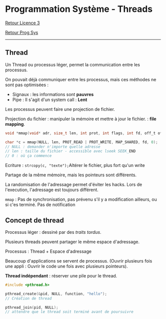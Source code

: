 # Programmation Système - Threads

[Retour Licence 3](https://mcheungsen.github.io/cours/ "Licence 3")

[Retour Prog Sys](index.md)

---
## Thread

Un Thread ou processus léger, permet la communication entre les processus.

On pouvait déjà communiquer entre les processus, mais ces méthodes ne sont pas optimisées :
- Signaux : les informations sont **pauvres**
- Pipe : Il s'agit d'un system call : **Lent**

Les processus peuvent faire une projection de fichier.

Projection du fichier : manipuler la mémoire et mettre à jour le fichier. : **file mapping**.

```c
void *mmap(void* adr, size_t len, int prot, int flags, int fd, off_t offset);

char *c = mmap(NULL, len, PROT_READ | PROT_WRITE, MAP_SHARED, fd, 0);
// NULL : demander n'importe quelle adresse
// len : taille du fichier - accessible avec lseek SEEK_END
// 0 : où ça commence
```

Ecriture : `strcopy(c, "texte");`Altérer le fichier, plus fort qu'un write

Partage de la même mémoire, mais les pointeurs sont différents.

La randomisation de l'adressage permet d'éviter les hacks. Lors de l'execution, l'adressage est toujours différent.

`mmap` : Pas de synchronisation, pas prévenu s'il y a modification ailleurs, ou si c'es terminé. Pas de notification

## Concept de thread
Processus léger : dessiné par des *traits tordus*.

Plusieurs threads peuvent partager le même espace d'adressage.

Processus : Thread + Espace d'adressage

Beaucoup d'applications se servent de processus. (Ouvrir plusieurs fois une appli : Ouvrir le code une fois avec plusieurs pointeurs).

**Thread indépendant** : réserver une pile pour le thread.

```c
#include <pthread.h>

pthread_create(&pid, NULL, function, "hello");
// Création de thread

pthread_join(pid, NULL);
// attendre que le thread soit terminé avant de poursuivre
```

